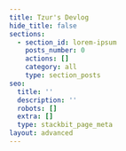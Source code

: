 ```yaml
---
title: Tzur's Devlog
hide_title: false
sections:
  - section_id: lorem-ipsum
    posts_number: 0
    actions: []
    category: all
    type: section_posts
seo:
  title: ''
  description: ''
  robots: []
  extra: []
  type: stackbit_page_meta
layout: advanced
---
```

